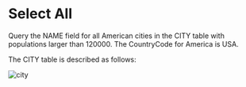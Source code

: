 # Select All

Query the NAME field for all American cities in the CITY table with populations larger than 120000. The CountryCode for America is USA.

The CITY table is described as follows:

![city](https://s3.amazonaws.com/hr-challenge-images/8137/1449729804-f21d187d0f-CITY.jpg "city table")